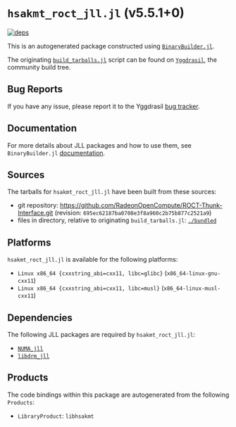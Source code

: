 # `hsakmt_roct_jll.jl` (v5.5.1+0)

[![deps](https://juliahub.com/docs/hsakmt_roct_jll/deps.svg)](https://juliahub.com/ui/Packages/hsakmt_roct_jll/Kahsd?page=2)

This is an autogenerated package constructed using [`BinaryBuilder.jl`](https://github.com/JuliaPackaging/BinaryBuilder.jl).

The originating [`build_tarballs.jl`](https://github.com/JuliaPackaging/Yggdrasil/blob/be0ecb7085a83fcc04c4ba31679512e146a2e581/H/hsakmt_roct/hsakmt_roct@5.5.1/build_tarballs.jl) script can be found on [`Yggdrasil`](https://github.com/JuliaPackaging/Yggdrasil/), the community build tree.

## Bug Reports

If you have any issue, please report it to the Yggdrasil [bug tracker](https://github.com/JuliaPackaging/Yggdrasil/issues).

## Documentation

For more details about JLL packages and how to use them, see `BinaryBuilder.jl` [documentation](https://docs.binarybuilder.org/stable/jll/).

## Sources

The tarballs for `hsakmt_roct_jll.jl` have been built from these sources:

* git repository: https://github.com/RadeonOpenCompute/ROCT-Thunk-Interface.git (revision: `695ec62187ba0708e3f8a960c2b75b877c2521a9`)
* files in directory, relative to originating `build_tarballs.jl`: [`./bundled`](https://github.com/JuliaPackaging/Yggdrasil/tree/be0ecb7085a83fcc04c4ba31679512e146a2e581/H/hsakmt_roct/hsakmt_roct@5.5.1/bundled)

## Platforms

`hsakmt_roct_jll.jl` is available for the following platforms:

* `Linux x86_64 {cxxstring_abi=cxx11, libc=glibc}` (`x86_64-linux-gnu-cxx11`)
* `Linux x86_64 {cxxstring_abi=cxx11, libc=musl}` (`x86_64-linux-musl-cxx11`)

## Dependencies

The following JLL packages are required by `hsakmt_roct_jll.jl`:

* [`NUMA_jll`](https://github.com/JuliaBinaryWrappers/NUMA_jll.jl)
* [`libdrm_jll`](https://github.com/JuliaBinaryWrappers/libdrm_jll.jl)

## Products

The code bindings within this package are autogenerated from the following `Products`:

* `LibraryProduct`: `libhsakmt`
